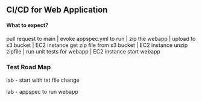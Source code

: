 ## CI/CD for Web Application
#### What to expect?

pull request to main
|
evoke appspec.yml to run
|
zip the webapp
|
upload to s3 bucket
|
EC2 instance get zip file from s3 bucket
|
EC2 instance unzip zipfile
|
run unit tests for webapp
|
EC2 instance start webapp

### Test Road Map
lab - start with txt file change

lab - appspec to run webapp
